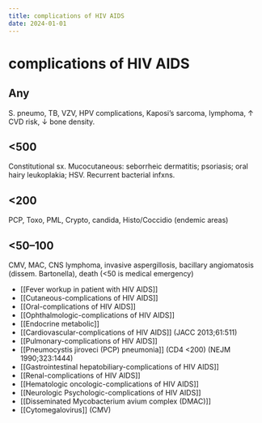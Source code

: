 ```yaml
---
title: complications of HIV AIDS
date: 2024-01-01
---
```

# complications of HIV AIDS

## Any
S. pneumo, TB, VZV, HPV complications, Kaposi’s sarcoma, lymphoma, ↑ CVD risk, ↓ bone density.
## <500
Constitutional sx. Mucocutaneous: seborrheic dermatitis; psoriasis; oral hairy leukoplakia; HSV. Recurrent bacterial infxns.
## <200
PCP, Toxo, PML, Crypto, candida, Histo/Coccidio (endemic areas)
## <50–100
CMV, MAC, CNS lymphoma, invasive aspergillosis, bacillary angiomatosis (dissem. Bartonella), death (<50 is medical emergency)

* [[Fever workup in patient with HIV AIDS]]
* [[Cutaneous-complications of HIV AIDS]]
* [[Oral-complications of HIV AIDS]]
* [[Ophthalmologic-complications of HIV AIDS]]
* [[Endocrine metabolic]]
* [[Cardiovascular-complications of HIV AIDS]] (JACC 2013;61:511)
* [[Pulmonary-complications of HIV AIDS]]
* [[Pneumocystis jiroveci (PCP) pneumonia]] (CD4 <200) (NEJM 1990;323:1444)
* [[Gastrointestinal hepatobiliary-complications of HIV AIDS]]
* [[Renal-complications of HIV AIDS]]
* [[Hematologic oncologic-complications of HIV AIDS]] 
* [[Neurologic Psychologic-complications of HIV AIDS]]
* [[Disseminated Mycobacterium avium complex (DMAC)]]
* [[Cytomegalovirus]] (CMV)
